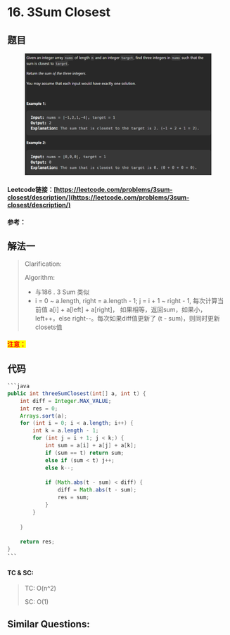 # 16. 3Sum Closest

## 题目

<figure><img src="../../.gitbook/assets/image (1) (1).png" alt=""><figcaption></figcaption></figure>

#### Leetcode链接：[https://leetcode.com/problems/3sum-closest/description/](https://leetcode.com/problems/3sum-closest/description/)

#### 参考：

## 解法一

> Clarification:&#x20;
>
> Algorithm:&#x20;
>
> * 与186 . 3 Sum 类似
> * i = 0 \~ a.length, right = a.length - 1; j = i + 1 \~ right - 1, 每次计算当前值 a\[i] + a\[left] + a\[right]， 如果相等，返回sum，如果小，left++，else right--。每次如果diff值更新了 (t - sum)，则同时更新closets值

#### <mark style="color:red;">注意：</mark>

## 代码

````java
```java
public int threeSumClosest(int[] a, int t) {
    int diff = Integer.MAX_VALUE;
    int res = 0;
    Arrays.sort(a);
    for (int i = 0; i < a.length; i++) {
        int k = a.length - 1;
        for (int j = i + 1; j < k;) {
            int sum = a[i] + a[j] + a[k];
            if (sum == t) return sum;
            else if (sum < t) j++;
            else k--;

            if (Math.abs(t - sum) < diff) {
                diff = Math.abs(t - sum);
                res = sum;
            }
        }
        
    }

    return res;
}
```
````

#### TC & SC:&#x20;

> TC: O(n^2)
>
> SC: O(1)

## **Similar Questions:**&#x20;
